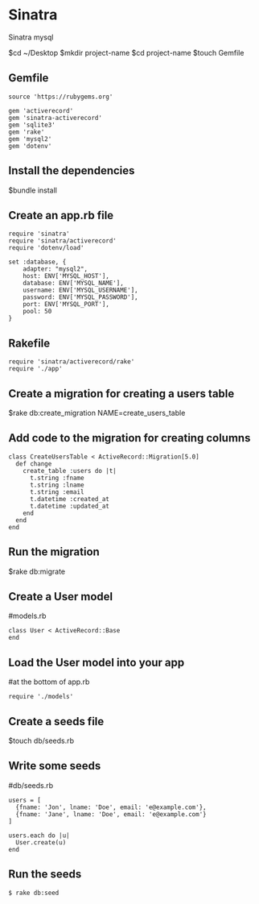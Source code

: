 # Sinatra

Sinatra mysql

$cd ~/Desktop
$mkdir project-name
$cd project-name
$touch Gemfile

## Gemfile
```
source 'https://rubygems.org'

gem 'activerecord'
gem 'sinatra-activerecord'
gem 'sqlite3'
gem 'rake'
gem 'mysql2'
gem 'dotenv'
```

## Install the dependencies

$bundle install

## Create an app.rb file
```
require 'sinatra'
require 'sinatra/activerecord'
require 'dotenv/load'

set :database, {
	adapter: "mysql2", 
	host: ENV['MYSQL_HOST'],
	database: ENV['MYSQL_NAME'],
	username: ENV['MYSQL_USERNAME'],
	password: ENV['MYSQL_PASSWORD'],
    port: ENV['MYSQL_PORT'],
    pool: 50
}
```

## Rakefile
```
require 'sinatra/activerecord/rake'
require './app'
```

## Create a migration for creating a users table

$rake db:create_migration NAME=create_users_table

## Add code to the migration for creating columns
```
class CreateUsersTable < ActiveRecord::Migration[5.0]
  def change
    create_table :users do |t|
      t.string :fname
      t.string :lname
      t.string :email
      t.datetime :created_at
      t.datetime :updated_at
    end
  end
end
```
## Run the migration

$rake db:migrate

## Create a User model

#models.rb
```
class User < ActiveRecord::Base
end
```

## Load the User model into your app

#at the bottom of app.rb
```
require './models'
```

## Create a seeds file

$touch db/seeds.rb

## Write some seeds

#db/seeds.rb
```
users = [
  {fname: 'Jon', lname: 'Doe', email: 'e@example.com'},
  {fname: 'Jane', lname: 'Doe', email: 'e@example.com'}
]

users.each do |u|
  User.create(u)
end
```

## Run the seeds
```
$ rake db:seed
```
